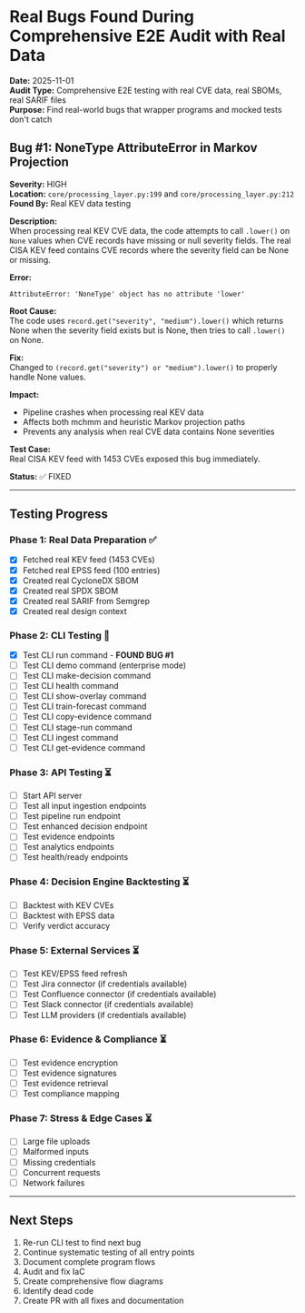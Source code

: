 # Real Bugs Found During Comprehensive E2E Audit with Real Data

**Date:** 2025-11-01  
**Audit Type:** Comprehensive E2E testing with real CVE data, real SBOMs, real SARIF files  
**Purpose:** Find real-world bugs that wrapper programs and mocked tests don't catch

## Bug #1: NoneType AttributeError in Markov Projection

**Severity:** HIGH  
**Location:** `core/processing_layer.py:199` and `core/processing_layer.py:212`  
**Found By:** Real KEV data testing  

**Description:**  
When processing real KEV CVE data, the code attempts to call `.lower()` on `None` values when CVE records have missing or null severity fields. The real CISA KEV feed contains CVE records where the severity field can be None or missing.

**Error:**
```
AttributeError: 'NoneType' object has no attribute 'lower'
```

**Root Cause:**  
The code uses `record.get("severity", "medium").lower()` which returns None when the severity field exists but is None, then tries to call `.lower()` on None.

**Fix:**  
Changed to `(record.get("severity") or "medium").lower()` to properly handle None values.

**Impact:**  
- Pipeline crashes when processing real KEV data
- Affects both mchmm and heuristic Markov projection paths
- Prevents any analysis when real CVE data contains None severities

**Test Case:**  
Real CISA KEV feed with 1453 CVEs exposed this bug immediately.

**Status:** ✅ FIXED

---

## Testing Progress

### Phase 1: Real Data Preparation ✅
- [x] Fetched real KEV feed (1453 CVEs)
- [x] Fetched real EPSS feed (100 entries)
- [x] Created real CycloneDX SBOM
- [x] Created real SPDX SBOM
- [x] Created real SARIF from Semgrep
- [x] Created real design context

### Phase 2: CLI Testing 🔄
- [x] Test CLI run command - **FOUND BUG #1**
- [ ] Test CLI demo command (enterprise mode)
- [ ] Test CLI make-decision command
- [ ] Test CLI health command
- [ ] Test CLI show-overlay command
- [ ] Test CLI train-forecast command
- [ ] Test CLI copy-evidence command
- [ ] Test CLI stage-run command
- [ ] Test CLI ingest command
- [ ] Test CLI get-evidence command

### Phase 3: API Testing ⏳
- [ ] Start API server
- [ ] Test all input ingestion endpoints
- [ ] Test pipeline run endpoint
- [ ] Test enhanced decision endpoint
- [ ] Test evidence endpoints
- [ ] Test analytics endpoints
- [ ] Test health/ready endpoints

### Phase 4: Decision Engine Backtesting ⏳
- [ ] Backtest with KEV CVEs
- [ ] Backtest with EPSS data
- [ ] Verify verdict accuracy

### Phase 5: External Services ⏳
- [ ] Test KEV/EPSS feed refresh
- [ ] Test Jira connector (if credentials available)
- [ ] Test Confluence connector (if credentials available)
- [ ] Test Slack connector (if credentials available)
- [ ] Test LLM providers (if credentials available)

### Phase 6: Evidence & Compliance ⏳
- [ ] Test evidence encryption
- [ ] Test evidence signatures
- [ ] Test evidence retrieval
- [ ] Test compliance mapping

### Phase 7: Stress & Edge Cases ⏳
- [ ] Large file uploads
- [ ] Malformed inputs
- [ ] Missing credentials
- [ ] Concurrent requests
- [ ] Network failures

---

## Next Steps

1. Re-run CLI test to find next bug
2. Continue systematic testing of all entry points
3. Document complete program flows
4. Audit and fix IaC
5. Create comprehensive flow diagrams
6. Identify dead code
7. Create PR with all fixes and documentation
